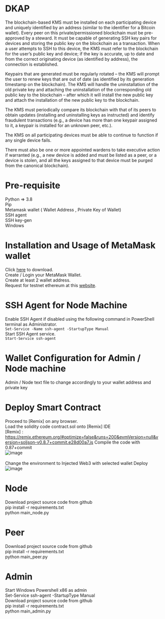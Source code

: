 # DKAP

The blockchain-based KMS must be installed on each participating device and uniquely identified by an address (similar to the identifier for a Bitcoin wallet). Every peer on this private/permissioned blockchain must be pre-approved by a steward. It must be capable of generating SSH key pairs for devices and storing the public key on the blockchain as a transaction. When a user attempts to SSH to this device, the KMS must refer to the blockchain for the user’s public key and device; if the key is accurate, up to date and from the correct originating device (as identified by address), the connection is established.

Keypairs that are generated must be regularly rotated – the KMS will prompt the user to renew keys that are out of date (as identified by its generation timestamp on the blockchain). The KMS will handle the uninstallation of the old private key and attaching the uninstallation of the corresponding old public key to the blockchain – after which it will install the new public key and attach the installation of the new public key to the blockchain.

The KMS must periodically compare its blockchain with that of its peers to obtain updates (installing and uninstalling keys as instructed) and identify fraudulent transactions (e.g., a device has more than one keypair assigned to it, a keypair is installed for an unknown peer, etc.).

The KMS on all participating devices must be able to continue to function if any single device fails.

There must also be one or more appointed wardens to take executive action if warranted (e.g., a new device is added and must be listed as a peer, or a device is stolen, and all the keys assigned to that device must be purged from the canonical blockchain).

# Pre-requisite

Python => 3.8 <br/>
Pip <br/>
Metamask wallet ( Wallet Address , Private Key of Wallet) <br/>
SSH agent <br/>
SSH key-gen <br/>
Windows <br/>

# Installation and Usage of MetaMask wallet
Click [here] to download. <br/>
Create / Login your MetaMask Wallet. <br/>
Create at least 2 wallet address. <br/>
Request for testnet ethereum at this [website]. <br/>

[here]: https://metamask.io/download/
[website]: https://rinkebyfaucet.com/

# SSH Agent for Node Machine
Enable SSH Agent if disabled using the following command in PowerShell terminal as Administrator. <br/>
```Set-Service -Name ssh-agent -StartupType Manual``` <br/>
Start SSH Agent service. <br/>
```Start-Service ssh-agent``` <br/>

# Wallet Configuration for Admin / Node machine
Admin / Node text file to change accordingly to your wallet address and private key <br/>


# Deploy Smart Contract
Proceed to [Remix] on any browser. <br/>
Load the solidity code contract.sol onto [Remix] IDE <br/>
[Remix] : https://remix.ethereum.org/#optimize=false&runs=200&evmVersion=null&version=soljson-v0.8.7+commit.e28d00a7.js
Compile the code with 0.87+commit <br/>
![image](https://user-images.githubusercontent.com/72211145/161832689-a32523e1-f004-4196-b487-6f6b7c879a39.png) <br/>
<br/>
Change the environment to Injected Web3 with selected wallet
Deploy
![image](https://user-images.githubusercontent.com/72211145/161832915-7d95b5e4-f012-471d-ae14-0f11793344a7.png)





# Node

Download project source code from github <br/>
pip install -r requirements.txt <br/>
python main_node.py <br/>

# Peer

Download project source code from github <br/>
pip install -r requirements.txt <br/>
python main_peer.py <br/>

# Admin

Start Windows Powershell x86 as admin <br/>
Set-Service ssh-agent -StartupType Manual <br/>
Download project source code from github <br/>
pip install -r requirements.txt <br/>
python main_admin.py <br/>
